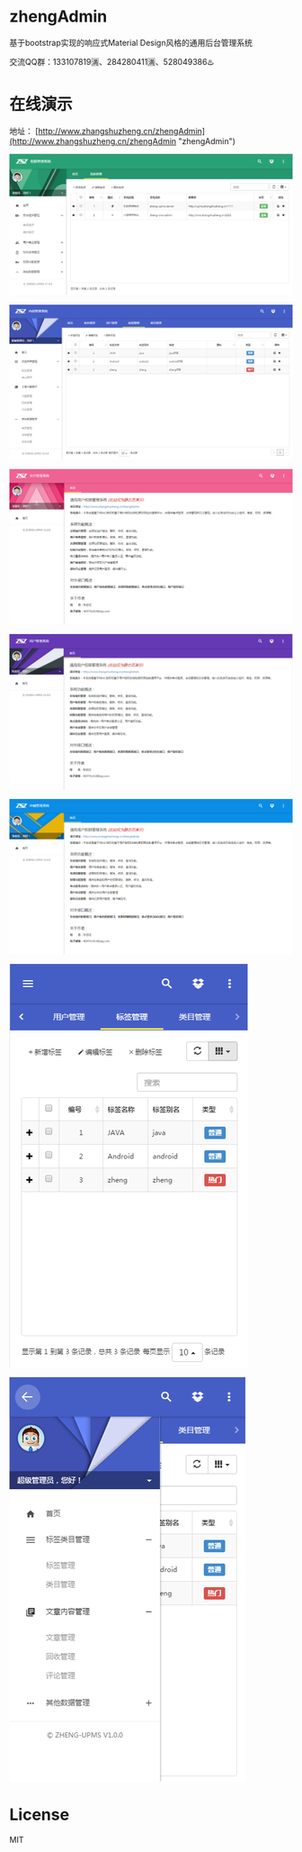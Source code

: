 # zhengAdmin

基于bootstrap实现的响应式Material Design风格的通用后台管理系统

交流QQ群：133107819🈵、284280411🈵、528049386♨️

# 在线演示

地址： [http://www.zhangshuzheng.cn/zhengAdmin](http://www.zhangshuzheng.cn/zhengAdmin "zhengAdmin")


![预览效果图](resources/images/zheng-upms-theme.png)

![预览效果图](resources/images/zheng-cms-theme.png)

![预览效果图](resources/images/zheng-pay-theme.png)

![预览效果图](resources/images/zheng-ucenter-theme.png)

![预览效果图](resources/images/zheng-oss-theme.png)

![预览效果图](resources/images/zheng-cms-theme-m1.png)

![预览效果图](resources/images/zheng-cms-theme-m2.png)

# License
  MIT

